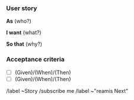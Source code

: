 ### User story

>>>
**As** (who?)

**I want** (what?)

**So that** (why?)
>>>

### Acceptance criteria

- [ ] (Given)/(When)/(Then)
- [ ] (Given)/(When)/(Then)

/label ~Story
/subscribe me
/label ~"reamis Next"

